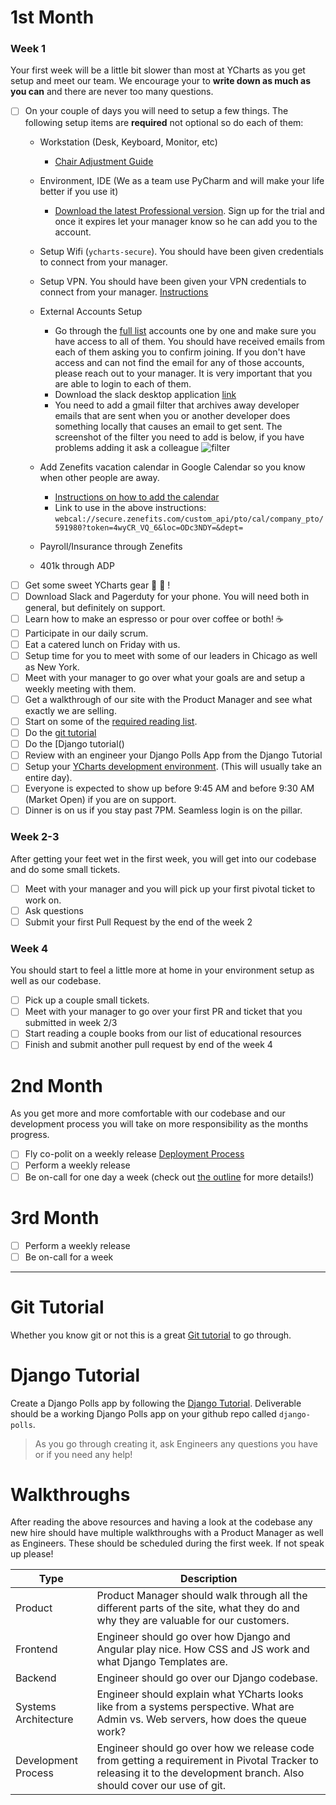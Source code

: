 # 1st Month
### Week 1
Your first week will be a little bit slower than most at YCharts as you get setup and meet our team. We encourage your to **write down as much as you can** and there are never too many questions.

- [ ] On your couple of days you will need to setup a few things. The following setup items are **required** not optional so do each of them:
    * Workstation (Desk, Keyboard, Monitor, etc)
      * [Chair Adjustment Guide](http://www.hermanmiller.com/content/dam/hermanmiller/documents/user_information/aeron_chairs_user_adjustment_guide.pdf)
    * Environment, IDE (We as a team use PyCharm and will make your life better if you use it)
      * [Download the latest Professional version](https://www.jetbrains.com/pycharm/download/#section=mac). Sign up for the trial and once it expires let your manager know so he can add you to the account.
    * Setup Wifi (`ycharts-secure`). You should have been given credentials to connect from your manager.
    * Setup VPN. You should have been given your VPN credentials to connect from your manager. [Instructions](https://documentation.meraki.com/MX/Client_VPN/Client_VPN_OS_Configuration#macOS)
    * External Accounts Setup
      * Go through the [full list](https://github.com/ycharts/ycharts/wiki/Setting-Up-Accounts-for-New-Hires) accounts one by one and make sure you have access to all of them. You should have received emails from each of them asking you to confirm joining. If you don't have access and can not find the email for any of those accounts, please reach out to your manager. It is very important that you are able to login to each of them.
      * Download the slack desktop application [link](https://slack.com/downloads/mac)
      * You need to add a gmail filter that archives away developer emails that are sent when you or another developer does something locally that causes an email to get sent. The screenshot of the filter you need to add is below, if you have problems adding it ask a colleague ![filter](https://i.imgur.com/mAhxXge.png)
    * Add Zenefits vacation calendar in Google Calendar so you know when other people are away.
      * [Instructions on how to add the calendar](https://help.zenefits.com/Time_Off/FAQs_About_Calendars_in_Zenefits/How_do_I_add_a_Zenefits_calendar_to_Google_Calendar%3F/)
      * Link to use in the above instructions: `webcal://secure.zenefits.com/custom_api/pto/cal/company_pto/591980?token=4wyCR_VQ_6&loc=ODc3NDY=&dept=`

    * Payroll/Insurance through Zenefits
    * 401k through ADP
- [ ] Get some sweet YCharts gear 👕 📓 ! 
- [ ] Download Slack and Pagerduty for your phone. You will need both in general, but definitely on support.
- [ ] Learn how to make an espresso or pour over coffee or both! ☕️ 
- [ ] Participate in our daily scrum.
- [ ] Eat a catered lunch on Friday with us.
- [ ] Setup time for you to meet with some of our leaders in Chicago as well as New York.
- [ ] Meet with your manager to go over what your goals are and setup a weekly meeting with them.
- [ ] Get a walkthrough of our site with the Product Manager and see what exactly we are selling.
- [ ] Start on some of the [required reading list](https://github.com/ycharts/ycharts/wiki/Required-Reading-List).
- [ ] Do the [git tutorial]()
- [ ] Do the [Django tutorial()
- [ ] Review with an engineer your Django Polls App from the Django Tutorial
- [ ] Setup your [YCharts development environment](https://github.com/ycharts/ycharts/wiki/Developer-Environment-Setup). (This will usually take an entire day).
- [ ] Everyone is expected to show up before 9:45 AM and before 9:30 AM (Market Open) if you are on support.
- [ ] Dinner is on us if you stay past 7PM. Seamless login is on the pillar.

### Week 2-3
After getting your feet wet in the first week, you will get into our codebase and do some small tickets.

- [ ] Meet with your manager and you will pick up your first pivotal ticket to work on.
- [ ] Ask questions
- [ ] Submit your first Pull Request by the end of the week 2

### Week 4
You should start to feel a little more at home in your environment setup as well as our codebase.

- [ ] Pick up a couple small tickets.
- [ ] Meet with your manager to go over your first PR and ticket that you submitted in week 2/3
- [ ] Start reading a couple books from our list of educational resources
- [ ] Finish and submit another pull request by end of the week 4

# 2nd Month
As you get more and more comfortable with our codebase and our development process you will take on more responsibility as the months progress.

- [ ] Fly co-polit on a weekly release [Deployment Process](https://github.com/ycharts/ycharts_systems/wiki/Deploy-and-Hotfix-%5BYCharts%5D)
- [ ] Perform a weekly release
- [ ] Be on-call for one day a week (check out [the outline](https://github.com/ycharts/ycharts/wiki/Support-and-On-Call-Outline) for more details!)

# 3rd Month

- [ ] Perform a weekly release
- [ ] Be on-call for a week

***

# Git Tutorial
Whether you know git or not this is a great [Git tutorial](http://learngitbranching.js.org/) to go through.


# Django Tutorial
Create a Django Polls app by following the [Django Tutorial](https://docs.djangoproject.com/en/1.11/intro/tutorial01/).
Deliverable should be a working Django Polls app on your github repo called `django-polls`. 

> As you go through creating it, ask Engineers any questions you have or if you need any help!



# Walkthroughs
After reading the above resources and having a look at the codebase any new hire should have multiple walkthroughs with a Product Manager as well as Engineers. These should be scheduled during the first week. If not speak up please!

| Type  | Description | 
| ------------- | ------------- |
| Product | Product Manager should walk through all the different parts of the site, what they do and why they are valuable for our customers. |
| Frontend | Engineer should go over how Django and Angular play nice. How CSS and JS work and what Django Templates are. | 
| Backend | Engineer should go over our Django codebase. | 
| Systems Architecture | Engineer should explain what YCharts looks like from a systems perspective. What are Admin vs. Web servers, how does the queue work? | 
| Development Process | Engineer should go over how we release code from getting a requirement in Pivotal Tracker to releasing it to the development branch. Also should cover our use of git. | 